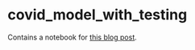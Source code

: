 # covid_model_with_testing

Contains a notebook for [this blog post](https://chris-said.io/2020/07/15/why-inaccurate-antigen-tests-are-better-than-slow-pcr-tests/). 
